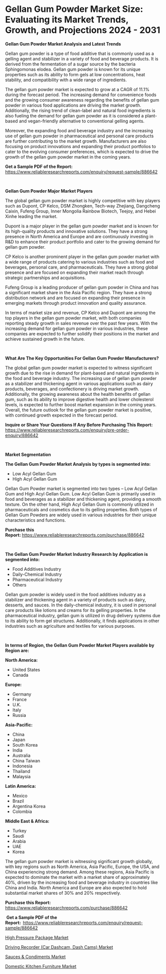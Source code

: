 <p><h1>Gellan Gum Powder Market Size: Evaluating its Market Trends, Growth, and Projections 2024 - 2031</h1></p><p><strong>Gellan Gum Powder Market Analysis and Latest Trends</strong></p>
<p><p>Gellan gum powder is a type of food additive that is commonly used as a gelling agent and stabilizer in a variety of food and beverage products. It is derived from the fermentation of a sugar source by the bacteria Sphingomonas elodea. Gellan gum powder is known for its unique properties such as its ability to form gels at low concentrations, heat stability, and compatibility with a wide range of ingredients.</p><p>The gellan gum powder market is expected to grow at a CAGR of 11.1% during the forecast period. The increasing demand for convenience foods and the growing consumer awareness regarding the benefits of gellan gum powder in various food applications are driving the market growth. Additionally, the rising trend of clean-label and natural food ingredients is also fueling the demand for gellan gum powder as it is considered a plant-based and vegan-friendly alternative to conventional gelling agents.</p><p>Moreover, the expanding food and beverage industry and the increasing use of gellan gum powder in pharmaceutical and personal care products are further contributing to the market growth. Manufacturers are also focusing on product innovations and expanding their product portfolios to cater to the evolving consumer preferences, which is expected to drive the growth of the gellan gum powder market in the coming years.</p></p>
<p><strong>Get a Sample PDF of the Report:&nbsp;</strong> <a href="https://www.reliableresearchreports.com/enquiry/request-sample/886642">https://www.reliableresearchreports.com/enquiry/request-sample/886642</a></p>
<p>&nbsp;</p>
<p><strong>Gellan Gum Powder Major Market Players</strong></p>
<p><p>The global gellan gum powder market is highly competitive with key players such as Dupont, CP Kelco, DSM Zhongken, Tech-way Zhejiang, Dangcheng Caixin, Fufeng Group, Inner Mongolia Rainbow Biotech, Teejoy, and Hebei Xinhe leading the market. </p><p>Dupont is a major player in the gellan gum powder market and is known for its high-quality products and innovative solutions. They have a strong presence in North America and Europe and are continuously investing in R&D to enhance their product portfolio and cater to the growing demand for gellan gum powder.</p><p>CP Kelco is another prominent player in the gellan gum powder market with a wide range of products catering to various industries such as food and beverages, personal care, and pharmaceuticals. They have a strong global presence and are focused on expanding their market reach through strategic partnerships and acquisitions.</p><p>Fufeng Group is a leading producer of gellan gum powder in China and has a significant market share in the Asia Pacific region. They have a strong distribution network and are focused on expanding their presence in emerging markets through product innovation and quality assurance.</p><p>In terms of market size and revenue, CP Kelco and Dupont are among the top players in the gellan gum powder market, with both companies reporting steady growth in sales revenue over the past few years. With the increasing demand for gellan gum powder in various industries, these companies are expected to further solidify their positions in the market and achieve sustained growth in the future.</p></p>
<p>&nbsp;</p>
<p><strong>What Are The Key Opportunities For Gellan Gum Powder Manufacturers?</strong></p>
<p><p>The global gellan gum powder market is expected to witness significant growth due to the rise in demand for plant-based and natural ingredients in the food and beverage industry. The increasing use of gellan gum powder as a stabilizer and thickening agent in various applications such as dairy products, beverages, and confectionery is driving market growth. Additionally, the growing awareness about the health benefits of gellan gum, such as its ability to improve digestive health and lower cholesterol levels, is expected to further boost market expansion in the coming years. Overall, the future outlook for the gellan gum powder market is positive, with continued growth expected in the forecast period.</p></p>
<p><strong>Inquire or Share Your Questions If Any Before Purchasing This Report:</strong> <a href="https://www.reliableresearchreports.com/enquiry/pre-order-enquiry/886642">https://www.reliableresearchreports.com/enquiry/pre-order-enquiry/886642</a></p>
<p>&nbsp;</p>
<p><strong>Market Segmentation</strong></p>
<p><strong>The Gellan Gum Powder Market Analysis by types is segmented into:</strong></p>
<p><ul><li>Low Acyl Gellan Gum</li><li>High Acyl Gellan Gum</li></ul></p>
<p><p>Gellan Gum Powder market is segmented into two types – Low Acyl Gellan Gum and High Acyl Gellan Gum. Low Acyl Gellan Gum is primarily used in food and beverages as a stabilizer and thickening agent, providing a smooth texture. On the other hand, High Acyl Gellan Gum is commonly utilized in pharmaceuticals and cosmetics due to its gelling properties. Both types of Gellan Gum Powders are widely used in various industries for their unique characteristics and functions.</p></p>
<p><strong>Purchase this Report:&nbsp;</strong><a href="https://www.reliableresearchreports.com/purchase/886642">https://www.reliableresearchreports.com/purchase/886642</a></p>
<p>&nbsp;</p>
<p><strong>The Gellan Gum Powder Market Industry Research by Application is segmented into:</strong></p>
<p><ul><li>Food Additives Industry</li><li>Daily-Chemical Industry</li><li>Pharmaceutical Industry</li><li>Others</li></ul></p>
<p><p>Gellan gum powder is widely used in the food additives industry as a stabilizer and thickening agent in a variety of products such as dairy, desserts, and sauces. In the daily-chemical industry, it is used in personal care products like lotions and creams for its gelling properties. In the pharmaceutical industry, gellan gum is utilized in drug delivery systems due to its ability to form gel structures. Additionally, it finds applications in other industries such as agriculture and textiles for various purposes.</p></p>
<p>&nbsp;</p>
<p><strong>In terms of Region, the Gellan Gum Powder Market Players available by Region are:</strong></p>
<p>
    <p> <strong> North America: </strong>
        <ul>
            <li>United States</li>
            <li>Canada</li>
        </ul>
        </p> 
    <p> <strong> Europe: </strong>
        <ul>
            <li>Germany</li>
            <li>France</li>
            <li>U.K.</li>
            <li>Italy</li>
            <li>Russia</li>
        </ul>
        </p> 
    <p> <strong> Asia-Pacific: </strong>
        <ul>
            <li>China</li>
            <li>Japan</li>
            <li>South Korea</li>
            <li>India</li>
            <li>Australia</li>
            <li>China Taiwan</li>
            <li>Indonesia</li>
            <li>Thailand</li>
            <li>Malaysia</li>
        </ul>
        </p> 
    <p> <strong> Latin America: </strong>
        <ul>
            <li>Mexico</li>
            <li>Brazil</li>
            <li>Argentina Korea</li>
            <li>Colombia</li>
        </ul>
        </p> 
    <p> <strong> Middle East & Africa: </strong>
        <ul>
            <li>Turkey</li>
            <li>Saudi</li>
            <li>Arabia</li>
            <li>UAE</li>
            <li>Korea</li>
        </ul>
    </p>
    </p>
<p><p>The gellan gum powder market is witnessing significant growth globally, with key regions such as North America, Asia Pacific, Europe, the USA, and China experiencing strong demand. Among these regions, Asia Pacific is expected to dominate the market with a market share of approximately 40%, driven by the increasing food and beverage industry in countries like China and India. North America and Europe are also expected to hold substantial market shares of 30% and 20% respectively.</p></p>
<p><strong>Purchase this Report: </strong><a href="https://www.reliableresearchreports.com/purchase/886642">https://www.reliableresearchreports.com/purchase/886642</a></p>
<p>&nbsp;<strong>Get a Sample PDF of the Report:&nbsp;&nbsp;</strong><a href="https://www.reliableresearchreports.com/enquiry/request-sample/886642">https://www.reliableresearchreports.com/enquiry/request-sample/886642</a></p>
<p><strong></strong></p>
<p><p><a href="https://gentle-editor-9db.notion.site/High-Pressure-Package-Market-Centers-on-Aspects-such-as-Market-Growth-Market-Share-Market-Opportun-e4e35550b7474a0a92e5fb4961f89a71">High Pressure Package Market</a></p><p><a href="https://view.publitas.com/reportprime-1/driving-recorder-car-dashcam-dash-cams-market-research-report-unlocks-analysis-on-the-market-financial-status-market-size-and-market-revenue-upto-2030/">Driving Recorder (Car Dashcam, Dash Cams) Market</a></p><p><a href="https://view.publitas.com/reportprime-1/sauces-condiments-market-size-reflecting-a-forecast-till-2031-market-by-type-by-application-and-by-geography/">Sauces & Condiments Market</a></p><p><a href="https://view.publitas.com/reportprime-1/domestic-kitchen-furniture-market-size-growth-outlook-from-2023-to-2030-projecting-at-markets-trends-analysis-by-application-regional-outlook-and-revenue/">Domestic Kitchen Furniture Market</a></p></p>